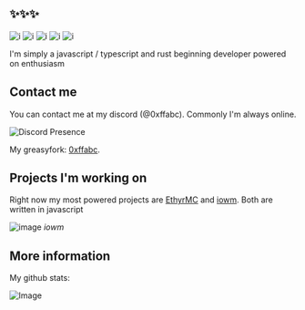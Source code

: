 ## ✨✨✨

![i](https://shields.io/badge/JavaScript-F7DF1E?logo=JavaScript&logoColor=000&style=flat-square) ![i](https://shields.io/badge/TypeScript-3178C6?logo=TypeScript&logoColor=FFF&style=flat-square) ![i](https://img.shields.io/badge/Vue.js-35495E?style=for-the-badge&logo=vuedotjs&logoColor=4FC08D) ![i](https://img.shields.io/badge/Express.js-404D59?style=for-the-badge) ![i](https://img.shields.io/badge/Rust-000000?style=for-the-badge&logo=rust&logoColor=white)

I'm simply a javascript / typescript and rust beginning developer powered on enthusiasm 

## Contact me

You can contact me at my discord (@0xffabc).
Commonly I'm always online.

![Discord Presence](https://lanyard.cnrad.dev/api/1164521370466652180)

My greasyfork: [0xffabc](https://greasyfork.org/ru/users/1185687-0xffabc).

## Projects I'm working on

Right now my most powered projects are [EthyrMC](https://github.com/0xffabc/EthyrMC) and [iowm](https://github.com/0xffabc/iowm).
Both are written in javascript 

![image](https://github.com/0xffabc/iowm/assets/139798156/70f19774-9e85-439a-9cbe-029f7c6acf7f)
*iowm*

## More information 

My github stats:

![Image](https://github-readme-stats.vercel.app/api?username=0xffabc&show_icons=true&theme=gruvbox)
